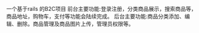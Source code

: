 一个基于rails 的B2C项目
前台主要功能:登录注册，分类商品展示，搜索商品等，商品地址，购物车，支付等功能会陆续完成。
后台主要功能:商品分类添加、编辑、删除。商品管理及商品图片上传，管理员权限等。
